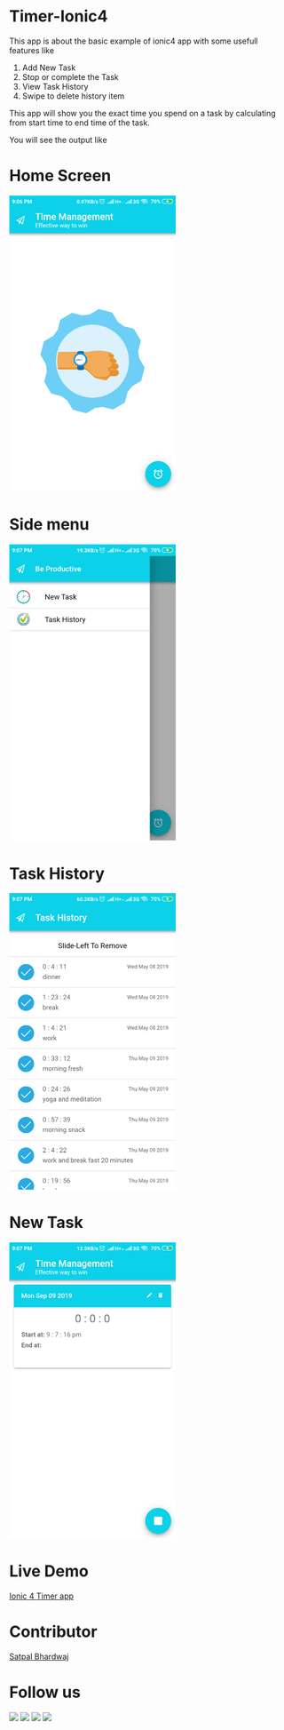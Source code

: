 # Timer-Ionic4 

This app is about the basic example of ionic4 app with some usefull features like
  1. Add New Task
  2. Stop or complete the Task
  3. View Task History
  4. Swipe to delete history item
  
  This app will show you the exact time you spend on a task by calculating from start time to end time of the task.


You will see the output like

# Home Screen
<img src="timer-home.png" alt="Home Screen" width="300"/>

# Side menu
<img src="timer-sidemenu.png" alt="Sidemenu" width="300"/>

# Task History
<img src="timer-task-history.png" alt="Tasks history" width="300"/>

# New Task
<img src="timer-start-task.png" alt="New task" width="300"/>


# Live Demo
[Ionic 4 Timer app](https://sbsharma.com/ionic-4-timer-app/)

# Contributor
[Satpal Bhardwaj](https://sbsharma.com/ionic/)

# Follow us
<a target="_blank" href="https://www.facebook.com/Sbsharma-2798360506847821"><img src="https://img.shields.io/badge/Facebook-1877F2?style=for-the-badge&logo=facebook&logoColor=white"></a>
<a target="_blank" href="https://twitter.com/Ss101Bhardwaj"><img src="https://img.shields.io/badge/Twitter-1DA1F2?style=for-the-badge&logo=twitter&logoColor=white"></a>
<a target="_blank" href="https://www.linkedin.com/in/satpal-bhardwaj-5a76b4134"><img src="https://img.shields.io/badge/LinkedIn-0077B5?style=for-the-badge&logo=linkedin&logoColor=white"></a>
<a target="_blank" href="https://codepen.io/sb_sharma"><img src="https://img.shields.io/badge/Codepen-000000?style=for-the-badge&logo=codepen&logoColor=white"></a>
